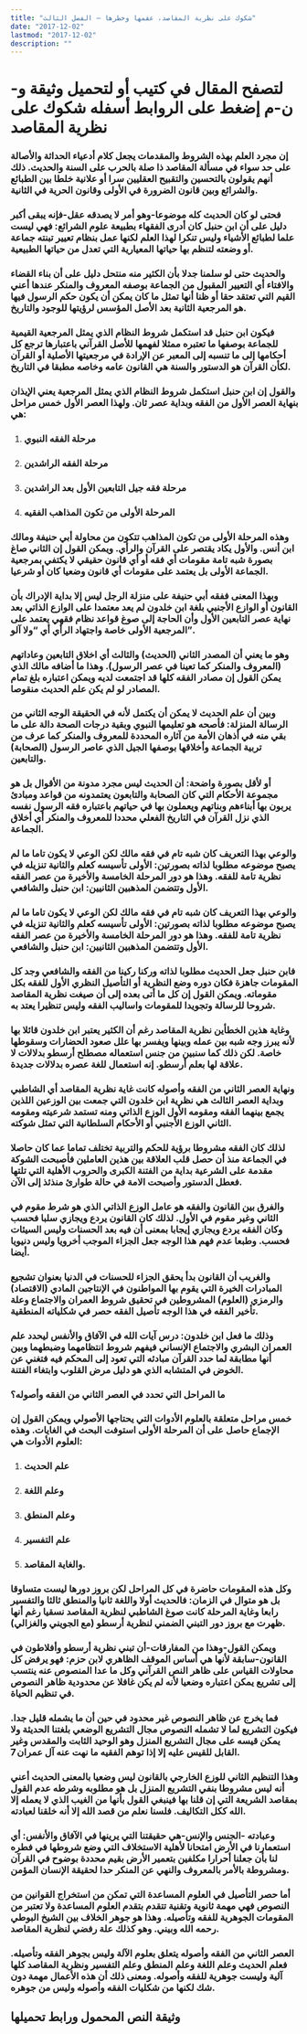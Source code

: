 ```yaml
---
title: "شكوك على نظرية المقاصد، عقمها وخطرها – الفصل الثالث"
date: "2017-12-02"
lastmod: "2017-12-02"
description: ""
---
```

# **لتصفح المقال في كتيب أو لتحميل وثيقة و-ن-م إضغط على الروابط أسفله** **شكوك على نظرية المقاصد**

### إن مجرد العلم بهذه الشروط والمقدمات يجعل كلام أدعياء الحداثة والأصالة على حد سواء في مسألة المقاصد ذا صلة بالحرب على السنة والحديث. ذلك أنهم يقولون بالتحسين والتقبيح العقليين سرا أو علانية خلطا بين الطبائع والشرائع وبين قانون الضرورة في الأولى وقانون الحرية في الثانية.

### فحتى لو كان الحديث كله موضوعا-وهو أمر لا يصدقه عقل-فإنه يبقى أكبر دليل على أن ابن حنبل كان أدرى الفقهاء بطبيعة علوم الشرائع: فهي ليست علما لطبائع الأشياء وليس تنكرا لهذا العلم لكنها عمل بنظام تعيير تبنته جماعة أو وضعته لتنظم بها حياتها المعيارية التي تعدل من حياتها الطبيعية.

### والحديث حتى لو سلمنا جدلا بأن الكثير منه منتحل دليل على أن بناء القضاء والافتاء أي التعيير المقبول من الجماعة بوصفه المعروف والمنكر عندها أعني القيم التي تعتقد حقا أو ظنا أنها تمثل ما كان يمكن أن يكون حكم الرسول فيها هو المرجعية الثانية بعد الأصل المؤسس لرؤيتها للوجود والتاريخ.

### فيكون ابن حنبل قد استكمل شروط النظام الذي يمثل المرجعية القيمية للجماعة بوصفها ما تعتبره ممثلا لفهمها للأصل القرآني باعتبارها ترجع كل أحكامها إلى ما تنسبه إلى المعبر عن الإرادة في مرجعيتها الأصلية أو القرآن لكأن القرآن هو الدستور والسنة هي القانون عامه وخاصه مطبقا في التاريخ.

### والقول إن ابن حنبل استكمل شروط النظام الذي يمثل المرجعية يعني الإيذان بنهاية العصر الأول من الفقه وبداية عصر ثان. ولهذا العصر الأول خمس مراحل هي:

1. ### مرحلة الفقه النبوي
2. ### مرحلة الفقه الراشدين
3. ### مرحلة فقه جيل التابعين الأول بعد الراشدين
4. ### المرحلة الأولى من تكون المذاهب الفقيه

### وهذه المرحلة الأولى من تكون المذاهب تتكون من محاولة أبي حنيفة ومالك ابن أنس. والأول يكاد يقتصر على القرآن والرأي. ويمكن القول إن الثاني صاغ بصورة شبه تامة مقومات أي فقه أو أي قانون حقيقي لا يكتفي بمرجعية الجماعة الأولى بل يعتمد على مقومات أي قانون وضعيا كان أو شرعيا.

### وبهذا المعنى ففقه أبي حنيفة على منزلة الرجل ليس إلا بداية الإدراك بأن القانون أو الوازع الأجنبي بلغة ابن خلدون لم يعد معتمدا على الوازع الذاتي بعد نهاية عصر التابعين الأول وأن الحاجة إلى صوغ قواعد نظام فقهي يعتمد على المرجعية الأولى خاصة واجتهاد الرأي أي “ولا آلو”.

### وهو ما يعني أن المصدر الثاني (الحديث) والثالث أي اخلاق التابعين وعاداتهم (المعروف والمنكر كما تعينا في عصر الرسول). وهذا ما أضافه مالك الذي يمكن القول إن مصادر الفقه كلها قد اجتمعت لديه ويمكن اعتباره بلغ تمام المصادر لو لم يكن علم الحديث منقوصا.

### وبين أن علم الحديث لا يمكن أن يكتمل لأنه في الحقيقة الوجه الثاني من الرسالة المنزلة: فأصحه هو تعليمها النبوي وبقية درجات الصحة دالة على ما بقي منه في أذهان الأمة من آثاره المحددة للمعروف والمنكر كما عرف من تربية الجماعة وأخلاقها بوصفها الجيل الذي عاصر الرسول (الصحابة) والتابعين.

### أو لأقل بصورة واضحة: أن الحديث ليس مجرد مدونة من الأقوال بل هو مجموعة الأحكام التي كان الصحابة والتابعون يعتمدونه من قواعد ومبادئ يربون بها أبناءهم وبناتهم ويعملون بها في حياتهم باعتباره فقه الرسول نفسه الذي نزل القرآن في التاريخ الفعلي محددا للمعروف والمنكر أي أخلاق الجماعة.

### والوعي بهذا التعريف كان شبه تام في فقه مالك لكن الوعي لا يكون تاما ما لم يصبح موضوعه مطلوبا لذاته بصورتين: الأولى تأسيسه كعلم والثانية تنزيله في نظرية تامة للفقه. وهذا هو دور المرحلة الخامسة والأخيرة من عصر الفقه الأول وتتضمن المذهبين الثانيين: ابن حنبل والشافعي.

### والوعي بهذا التعريف كان شبه تام في فقه مالك لكن الوعي لا يكون تاما ما لم يصبح موضوعه مطلوبا لذاته بصورتين: الأولى تأسيسه كعلم والثانية تنزيله في نظرية تامة للفقه. وهذا هو دور المرحلة الخامسة والأخيرة من عصر الفقه الأول وتتضمن المذهبين الثانيين: ابن حنبل والشافعي.

### فابن حنبل جعل الحديث مطلوبا لذاته وركنا ركينا من الفقه والشافعي وجد كل المقومات جاهزة فكان دوره وضع النظرية أو التأصيل النظري الأول للفقه بكل مقوماته. ويمكن القول إن كل ما أتى بعده إلى أن صيغت نظرية المقاصد شروحا للرسالة وتجويدا للمقومات واساليب الفقه وليس تنظيرا يعتد به.

### وغاية هذين الخطأين نظرية المقاصد رغم أن الكثير يعتبر ابن خلدون قائلا بها لأنه يبرز وجه شبه بين عمله وبينها ويفسر بها علل صعود الحضارات وسقوطها خاصة. لكن ذلك كما سنبين من جنس استعماله مصطلح أرسطو بدلالات لا علاقة لها بعلم أرسطو. إنه استعمال للغة عصره بدلالات جديدة.

### ونهاية العصر الثاني من الفقه وأصوله كانت غاية نظرية المقاصد أي الشاطبي وبداية العصر الثالث هي نظرية ابن خلدون التي جمعت بين الوزعين اللذين يجمع بينهما الفقه ومقومه الأول الوزع الذاتي ومنه تستمد شرعيته ومقومه الثاني الوزع الأجنبي أو الأحكام السلطانية التي تمثل شوكته.

### لذلك كان الفقه مشروطا برؤية للحكم والتربية تختلف تماما عما كان حاصلا في الجماعة منذ أن حصل قلب العلاقة بين هذين العاملين فأصبحت الشوكة مقدمة على الشرعية بداية من الفتنة الكبرى والحروب الأهلية التي تلتها فعطل الدستور وأصبحت الامة في حالة طوارئ منذئذ إلى الآن.

### والفرق بين القانون والفقه هو عامل الوزع الذاتي الذي هو شرط مقوم في الثاني وغير مقوم في الأول. لذلك كان القانون يردع ويجازي سلبا فحسب وكان الفقه يردع ويجازي إيجابا بمعنى أن فيه بعد الحسنات وليس السيئات فحسب. وطبعا عدم فهم هذا الوجه جعل الجزاء الموجب أخرويا وليس دنيويا أيضا.

### والغريب أن القانون بدأ يحقق الجزاء للحسنات في الدنيا بعنوان تشجيع المبادرات الخيرة التي يقوم بها المواطنون في الإنتاجين المادي (الاقتصاد) والرمزي (العلوم) المشروطين في تحقيق شروط العمران والاجتماع وعلة تأخير الفقه في هذا الوجه تأصيل الفقه حصر في شكلياته المنطقية.

### وذلك ما فعل ابن خلدون: درس آيات الله في الآفاق والأنفس ليحدد علم العمران البشري والاجتماع الإنساني فيفهم شروط انتظامهما وضبطهما وبين أنها مطابقة لما حدد القرآن مبادئه التي تعود إلى المحكم فيه فتغني عن الخوض في المتشابه الذي هو دليل مرض القلوب وابتغاء الفتنة.

### ما المراحل التي تحدد في العصر الثاني من الفقه وأصوله؟

### خمس مراحل متعلقة بالعلوم الأدوات التي يحتاجها الأصولي ويمكن القول إن الإجماع حاصل على أن المرحلة الأولى استوفت البحث في الغايات. وهذه العلوم الأدوات هي:

1. ### علم الحديث
2. ### وعلم اللغة
3. ### وعلم المنطق
4. ### علم التفسير
5. ### والغاية المقاصد.

### وكل هذه المقومات حاضرة في كل المراحل لكن بروز دورها ليست متساوقا بل هو متوال في الزمان: فالحديث أولا واللغة ثانيا والمنطق ثالثا والتفسير رابعا وغاية المرحلة كانت صوغ الشاطبي لنظرية المقاصد نسقيا رغم أنها ظهرت مع بروز دور التبني الضمني لنظرية أرسطو (مع الجويني والغزالي).

### ويمكن القول-وهذا من المفارقات-أن تبني نظرية أرسطو وأفلاطون في القانون-سابقة لأنها هي أساس الموقف الظاهري لابن حزم: فهو يرفض كل محاولات القياس على ظاهر النص القرآني وكل ما عدا المنصوص عنه ينتسب إلى تشريع يمكن اعتباره وضعيا لأنه لم يكن غافلا عن محدودية ظاهر النصوص في تنظيم الحياة.

### فما يخرج عن ظاهر النصوص غير محدود في حين أن ما يشمله قليل جدا. فيكون التشريع لما لا تشمله النصوص مجال التشريع الوضعي بلغتنا الحديثة ولا يمكن قيسه على مجال التشريع المنزل وهو الوحيد الثابت والمقدس وغير القابل للقيس عليه إلا إذا توهم الفقيه ما نهت عنه آل عمران 7.

### وهذا التنظيم الثاني للوزع الخارجي بالقانون ليس وضعيا بالمعنى الحديث أعني أنه ليس مشروطا بنفي التشريع المنزل بل هو مطلوبه وشرطه عدم القول بمقاصد الشريعة التي إن قلنا بها فينبغي القول بأنها من الغيب الذي لا يعمله إلا الله ككل التكاليف. فلسنا نعلم من قصد الله إلا أنه خلقنا لعبادته.

### وعبادته -الجنس والإنس-هي حقيقتنا التي يرينها في الآفاق والأنفس: أي استعمارنا في الأرض امتحانا لأهلية الاستخلاف التي وضع شروطها في فطره لنا بأن جعلنا أحرارا مكلفين بتعمير الأرض بقيم محددة بوضوح في القرآن ومشروطة بالأمر بالمعروف والنهي عن المنكر حدا لحقيقة الإنسان المؤمن.

### أما حصر التأصيل في العلوم المساعدة التي تمكن من استخراج القوانين من النصوص فهي مهمة ثانوية وتقنية تتقدم بتقدم العلوم المساعدة ولا تعتبر من المقومات الجوهرية للفقه وتأصيله. وهذا هو جوهر الخلاف بين الشيخ البوطي رحمه الله وبيني. وهو كذلك علة رفضي لنظرية المقاصد.

### العصر الثاني من الفقه وأصوله يتعلق بعلوم الآلة وليس بجوهر الفقه وتأصيله. فعلم الحديث وعلم اللغة وعلم المنطق وعلم التفسير ونظرية المقاصد كلها آلية وليست جوهرية للفقه وأصوله. ومعنى ذلك أن هذه الأعمال مهمة دون شك لكنها من شكليات الفقه وأصوله وليس من جوهره.

## وثيقة النص المحمول ورابط تحميلها

###
